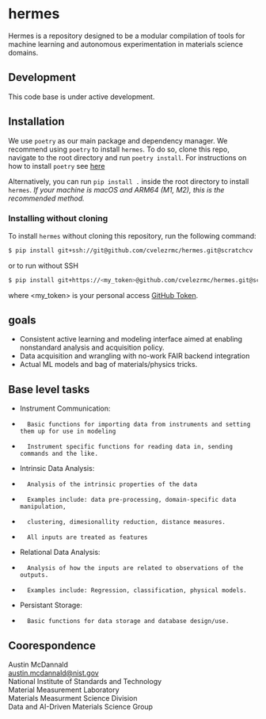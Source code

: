 # hermes

Hermes is a repository designed to be a modular compilation of tools for machine learning and autonomous experimentation in materials science domains. 

## Development
This code base is under active development.

## Installation

We use `poetry` as our main package and dependency manager. We recommend using `poetry` to
install `hermes`. To do so, clone this repo, navigate to the root directory and run `poetry install`.
For instructions on how to install `poetry` see [here](https://python-poetry.org/docs/#installation)

Alternatively, you can run `pip install .` inside the root directory to install `hermes`. *If your machine is
macOS and ARM64 (M1, M2), this is the recommended method.*

### Installing without cloning
To install `hermes` without cloning this repository, run the following command:
``` bash
$ pip install git+ssh://git@github.com/cvelezrmc/hermes.git@scratchcv
```
or to run without SSH
``` bash
$ pip install git+https://<my_token>@github.com/cvelezrmc/hermes.git@scratchcv
```
where <my_token> is your personal access [GitHub Token](https://docs.github.com/en/enterprise-server@3.4/authentication/keeping-your-account-and-data-secure/creating-a-personal-access-token).

## goals

- Consistent active learning and modeling interface aimed at enabling nonstandard analysis and acquisition policy. 
- Data acquisition and wrangling with no-work FAIR backend integration
- Actual ML models and bag of materials/physics tricks. 

## Base level tasks

- Instrument Communication:
-       Basic functions for importing data from instruments and setting them up for use in modeling
-       Instrument specific functions for reading data in, sending commands and the like.

- Intrinsic Data Analysis:
-       Analysis of the intrinsic properties of the data
-       Examples include: data pre-processing, domain-specific data manipulation,
-       clustering, dimesionallity reduction, distance measures.
-       All inputs are treated as features

- Relational Data Analysis:
-       Analysis of how the inputs are related to observations of the outputs.
-       Examples include: Regression, classification, physical models.

- Persistant Storage: 
-       Basic functions for data storage and database design/use.


## Coorespondence
Austin McDannald \
austin.mcdannald@nist.gov \
National Institute of Standards and Technology \
Material Measurement Laboratory \
Materials Measurment Science Division \
Data and AI-Driven Materials Science Group

